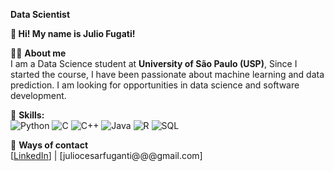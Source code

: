**Data Scientist**

**👋 Hi! My name is Julio Fugati!**

🙋‍♂️ **About me**  
 I am a Data Science student at **University of São Paulo (USP)**, Since I started the course, I have been passionate about machine learning and data prediction.
 I am looking for opportunities in data science and software development.
 
🍁 **Skills:**  
![Python](https://img.shields.io/badge/Python-3776AB?style=for-the-badge&logo=python&logoColor=white)
![C](https://img.shields.io/badge/C-00599C?style=for-the-badge&logo=c&logoColor=white)
![C++](https://img.shields.io/badge/C%2B%2B-00599C?style=for-the-badge&logo=c%2B%2B&logoColor=white)
![Java](https://img.shields.io/badge/Java-ED8B00?style=for-the-badge&logo=openjdk&logoColor=white)
![R](https://img.shields.io/badge/R-276DC3?style=for-the-badge&logo=r&logoColor=white)
![SQL](https://img.shields.io/badge/SQL-4479A1?style=for-the-badge&logo=postgresql&logoColor=white)

💬 **Ways of contact**  
[[LinkedIn](https://www.linkedin.com/in/julio-cesar-alves-araujo-fuganti-b17424305/)] | [juliocesarfuganti@@@gmail.com]
